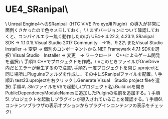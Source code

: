 # UE4_SRanipal\\
\\
Unreal Engine4へのSRanipal（HTC VIVE Pro eye用Plugin）の導入が非常に面倒くさかったので色々メモしておく。\\
\\
まずバージョンについて確認しておくと、コンパイルエラー無く動作したのは\\
UE4-> 4.22.3, 4.23.1\\
SRanipal SDK -> 1.1.0.1\\
Visual Studio 2017 Community　->15．9.22\\
またVisual Studio　Installer -> 変更 -> 個別のコンポーネントから.NET Framewark 4.7.1 SDKを選択\\
Visual Studio　Installer -> 変更　-> ワークロード　C++によるゲーム開発を選択\\
\\
手順1\\
C++でプロジェクトを作成。\\
※このときファイルがOneDrive内だとエラーが発生するので注意\\
手順2\\
一度プロジェクトを閉じ.uprojectと同じ場所にPluguinsフォルダを作成し、その中にSRanipalファイルを配置。\\
手順3\\
test23.uprojectを右クリックしGenerate Visual　Studio project fileを選択\\
手順4\\
.SlnファイルをVSで起動し(プロジェクト名).Build.csを開きPublicDependencyModuleNamesに追加したPulginの名前を追加する。\\
手順5\\
プロジェクトを起動しプラグインが導入されていることを確認する。\\
手順6\\
コンテンツブラウザの表示オプションからプラグインコンテンツの表示をチェック\\
